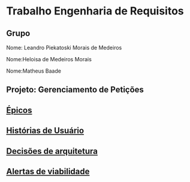 # Trabalho Engenharia de Requisitos

## Grupo

Nome: Leandro Piekatoski Morais de Medeiros

Nome:Heloisa de Medeiros Morais

Nome:Matheus Baade

## Projeto: Gerenciamento de Petições

## [Épicos](../../../pos-catolica/milestones)

## [Histórias de Usuário](../../../pos-catolica/issues)

## [Decisões de arquitetura](doc/architecture/decisions)

## [Alertas de viabilidade](doc/risk)



